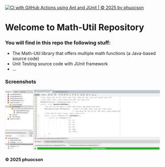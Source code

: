 [![CI with GitHub Actions using Ant and JUnit | © 2025 by phuocson](https://github.com/PhuocSon-Doit-Now/math-util-1625/actions/workflows/ci-junit.yml/badge.svg)](https://github.com/PhuocSon-Doit-Now/math-util-1625/actions/workflows/ci-junit.yml)

# Welcome to Math-Util Repository
### You will find in this repo the following stuff:
* The Math-Util library that offers multiple math functions (a Java-based source code)
* Unit Testing source code with JUnit framework
* ...
### Screenshots
![DDT & TDD with JUnit](https://github.com/PhuocSon-Doit-Now/math-util-1625/blob/main/images/DDT%20with%20JUnit.png)
#### © 2025 phuocson